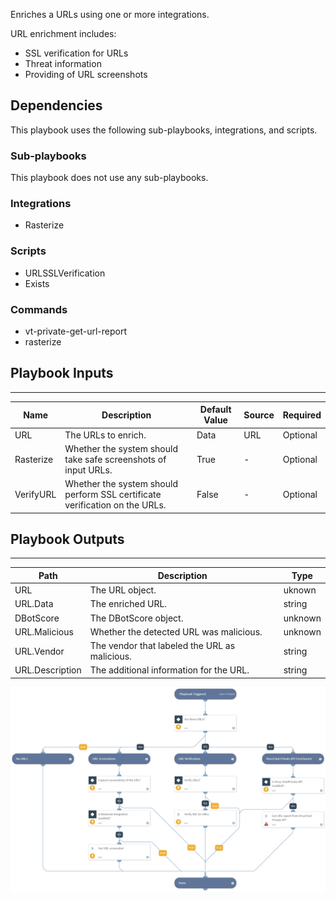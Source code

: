 Enriches a URLs using one or more integrations.

URL enrichment includes:
* SSL verification for URLs
* Threat information
* Providing of URL screenshots

## Dependencies
This playbook uses the following sub-playbooks, integrations, and scripts.

### Sub-playbooks
This playbook does not use any sub-playbooks.

### Integrations
* Rasterize

### Scripts
* URLSSLVerification
* Exists

### Commands
* vt-private-get-url-report
* rasterize

## Playbook Inputs
---

| **Name** | **Description** | **Default Value** | **Source** | **Required** |
| --- | --- | --- | --- | --- |
| URL | The URLs to enrich. | Data | URL | Optional |
| Rasterize | Whether the system should take safe screenshots of input URLs. | True | - | Optional |
| VerifyURL | Whether the system should perform SSL certificate verification on the URLs. | False | - | Optional |

## Playbook Outputs
---

| **Path** | **Description** | **Type** |
| --- | --- | --- |
| URL | The URL object. | uknown |
| URL.Data | The enriched URL. | string |
| DBotScore | The DBotScore object. | unknown |
| URL.Malicious | Whether the detected URL was malicious. | unknown |
| URL.Vendor | The vendor that labeled the URL as malicious. | string |
| URL.Description | The additional information for the URL. | string |

![URL_Enrichment_Generic_v2](https://github.com/ElazarK/content-docs/blob/master/images/playbooks/URL_Enrichment_Generic_v2.png)
